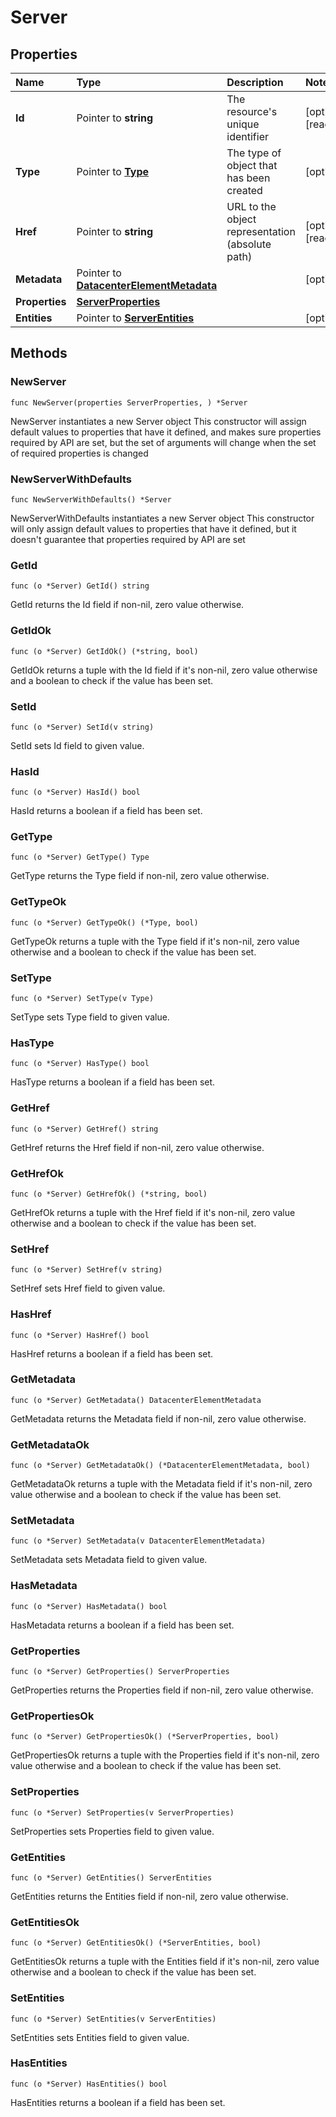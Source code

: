 # Server

## Properties

| Name | Type | Description | Notes |
| :--- | :--- | :--- | :--- |
| **Id** | Pointer to **string** | The resource's unique identifier | \[optional\] \[readonly\] |
| **Type** | Pointer to [**Type**](type.md) | The type of object that has been created | \[optional\] |
| **Href** | Pointer to **string** | URL to the object representation \(absolute path\) | \[optional\] \[readonly\] |
| **Metadata** | Pointer to [**DatacenterElementMetadata**](datacenterelementmetadata.md) |  | \[optional\] |
| **Properties** | [**ServerProperties**](serverproperties.md) |  |  |
| **Entities** | Pointer to [**ServerEntities**](serverentities.md) |  | \[optional\] |

## Methods

### NewServer

`func NewServer(properties ServerProperties, ) *Server`

NewServer instantiates a new Server object This constructor will assign default values to properties that have it defined, and makes sure properties required by API are set, but the set of arguments will change when the set of required properties is changed

### NewServerWithDefaults

`func NewServerWithDefaults() *Server`

NewServerWithDefaults instantiates a new Server object This constructor will only assign default values to properties that have it defined, but it doesn't guarantee that properties required by API are set

### GetId

`func (o *Server) GetId() string`

GetId returns the Id field if non-nil, zero value otherwise.

### GetIdOk

`func (o *Server) GetIdOk() (*string, bool)`

GetIdOk returns a tuple with the Id field if it's non-nil, zero value otherwise and a boolean to check if the value has been set.

### SetId

`func (o *Server) SetId(v string)`

SetId sets Id field to given value.

### HasId

`func (o *Server) HasId() bool`

HasId returns a boolean if a field has been set.

### GetType

`func (o *Server) GetType() Type`

GetType returns the Type field if non-nil, zero value otherwise.

### GetTypeOk

`func (o *Server) GetTypeOk() (*Type, bool)`

GetTypeOk returns a tuple with the Type field if it's non-nil, zero value otherwise and a boolean to check if the value has been set.

### SetType

`func (o *Server) SetType(v Type)`

SetType sets Type field to given value.

### HasType

`func (o *Server) HasType() bool`

HasType returns a boolean if a field has been set.

### GetHref

`func (o *Server) GetHref() string`

GetHref returns the Href field if non-nil, zero value otherwise.

### GetHrefOk

`func (o *Server) GetHrefOk() (*string, bool)`

GetHrefOk returns a tuple with the Href field if it's non-nil, zero value otherwise and a boolean to check if the value has been set.

### SetHref

`func (o *Server) SetHref(v string)`

SetHref sets Href field to given value.

### HasHref

`func (o *Server) HasHref() bool`

HasHref returns a boolean if a field has been set.

### GetMetadata

`func (o *Server) GetMetadata() DatacenterElementMetadata`

GetMetadata returns the Metadata field if non-nil, zero value otherwise.

### GetMetadataOk

`func (o *Server) GetMetadataOk() (*DatacenterElementMetadata, bool)`

GetMetadataOk returns a tuple with the Metadata field if it's non-nil, zero value otherwise and a boolean to check if the value has been set.

### SetMetadata

`func (o *Server) SetMetadata(v DatacenterElementMetadata)`

SetMetadata sets Metadata field to given value.

### HasMetadata

`func (o *Server) HasMetadata() bool`

HasMetadata returns a boolean if a field has been set.

### GetProperties

`func (o *Server) GetProperties() ServerProperties`

GetProperties returns the Properties field if non-nil, zero value otherwise.

### GetPropertiesOk

`func (o *Server) GetPropertiesOk() (*ServerProperties, bool)`

GetPropertiesOk returns a tuple with the Properties field if it's non-nil, zero value otherwise and a boolean to check if the value has been set.

### SetProperties

`func (o *Server) SetProperties(v ServerProperties)`

SetProperties sets Properties field to given value.

### GetEntities

`func (o *Server) GetEntities() ServerEntities`

GetEntities returns the Entities field if non-nil, zero value otherwise.

### GetEntitiesOk

`func (o *Server) GetEntitiesOk() (*ServerEntities, bool)`

GetEntitiesOk returns a tuple with the Entities field if it's non-nil, zero value otherwise and a boolean to check if the value has been set.

### SetEntities

`func (o *Server) SetEntities(v ServerEntities)`

SetEntities sets Entities field to given value.

### HasEntities

`func (o *Server) HasEntities() bool`

HasEntities returns a boolean if a field has been set.

